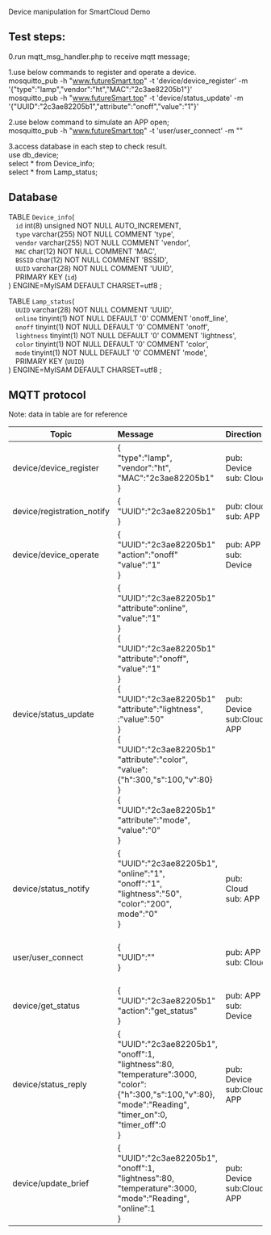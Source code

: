 Device manipulation for SmartCloud Demo

## Test steps:
0.run mqtt_msg_handler.php to receive mqtt message;  

1.use below commands to register and operate a device.  
mosquitto_pub -h "www.futureSmart.top" -t 'device/device_register' -m '{"type":"lamp","vendor":"ht","MAC":"2c3ae82205b1"}'  
mosquitto_pub -h "www.futureSmart.top" -t 'device/status_update' -m '{"UUID":"2c3ae82205b1","attribute":"onoff","value":"1"}'

2.use below command to simulate an APP open;  
mosquitto_pub -h "www.futureSmart.top" -t 'user/user_connect' -m ""

3.access database in each step to check result.  
use db_device;  
select * from Device_info;  
select * from Lamp_status;

## Database
TABLE `Device_info`(<br>
&emsp;`id` int(8) unsigned NOT NULL AUTO_INCREMENT,<br>
&emsp;`type` varchar(255) NOT NULL COMMENT 'type',<br>
&emsp;`vendor` varchar(255) NOT NULL COMMENT 'vendor',<br>
&emsp;`MAC` char(12) NOT NULL COMMENT 'MAC',<br>
&emsp;`BSSID` char(12) NOT NULL COMMENT 'BSSID',<br>
&emsp;`UUID` varchar(28) NOT NULL COMMENT 'UUID',<br>
&emsp;PRIMARY KEY (`id`)<br>
) ENGINE=MyISAM  DEFAULT CHARSET=utf8 ;

TABLE `Lamp_status`(<br>
&emsp;`UUID` varchar(28) NOT NULL COMMENT 'UUID',<br>
&emsp;`online` tinyint(1) NOT NULL DEFAULT '0' COMMENT 'onoff_line',<br>
&emsp;`onoff` tinyint(1) NOT NULL DEFAULT '0' COMMENT 'onoff',<br>
&emsp;`lightness` tinyint(1) NOT NULL DEFAULT '0' COMMENT 'lightness',<br>
&emsp;`color` tinyint(1) NOT NULL DEFAULT '0' COMMENT 'color',<br>
&emsp;`mode` tinyint(1) NOT NULL DEFAULT '0' COMMENT 'mode',<br>
&emsp;PRIMARY KEY (`UUID`)<br>
) ENGINE=MyISAM  DEFAULT CHARSET=utf8 ;

## MQTT protocol

Note: data in table are for reference

| Topic | Message | Direction | Version | Note 
| - | :- | :- | - | - |
| device/device_register |{<br>"type":"lamp",<br>"vendor":"ht",<br>"MAC":"2c3ae82205b1"<br>}| pub: Device <br> sub: Cloud | v1.0, v1.1 | esp8266 payload length limit
| device/registration_notify | {<br>"UUID":"2c3ae82205b1"<br>} | pub: cloud <br> sub: APP | v1.0, v1.1 | UUID use MAC for now
| device/device_operate | {<br>"UUID":"2c3ae82205b1"<br>"action":"onoff"<br>"value":"1"<br>} | pub: APP <br> sub: Device | v1.0, v1.1 | 
| device/status_update | {<br>"UUID":"2c3ae82205b1"<br>"attribute":online",<br>"value":"1"<br>}<br>{<br>"UUID":"2c3ae82205b1"<br>"attribute":"onoff",<br>"value":"1"<br>}<br>{<br>"UUID":"2c3ae82205b1"<br>"attribute":"lightness",<br>:"value":50"<br>} <br> {<br>"UUID":"2c3ae82205b1"<br>"attribute":"color",<br>"value":<br>{"h":300,"s":100,"v":80}<br>} <br> {<br>"UUID":"2c3ae82205b1"<br>"attribute":"mode",<br>"value":"0"<br>} | pub: Device <br> sub:Cloud, APP | v1.0, v1.1 | after device execute operation or device online | 
| device/status_notify | {<br>"UUID":"2c3ae82205b1",<br>"online":"1",<br>"onoff":"1",<br>"lightness":"50", <br> "color":"200", <br> mode":"0"<br>}  | pub: Cloud <br> sub: APP | v1.0 | notify all devices one by one after APP open<br>(deprecated in v1.1, use https)
| user/user_connect | {<br> "UUID":""<br>} | pub: APP <br> sub: Cloud | v1.0 | when APP open<br>(deprecated in v1.1, use https)
| device/get_status | {<br>"UUID":"2c3ae82205b1"<br>"action":"get_status"<br>} | pub: APP <br> sub: Device | v1.1 | APP want to get overall status of device
| device/status_reply | {<br>"UUID":"2c3ae82205b1", <br>"onoff":1,<br>"lightness":80,<br>"temperature":3000,<br>"color":{"h":300,"s":100,"v":80},<br>"mode":"Reading",<br>"timer_on":0,<br>"timer_off":0 <br>} | pub: Device <br> sub:Cloud, APP | v1.1 | overall status 
| device/update_brief | {<br>"UUID":"2c3ae82205b1", <br>"onoff":1,<br>"lightness":80,<br>"temperature":3000,<br>"mode":"Reading",<br>"online":1 <br>} | pub: Device <br> sub:Cloud, APP | v1.1 | device notify brief status every second
